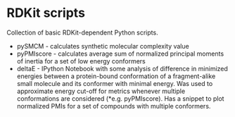 # RDKit scripts

Collection of basic RDKit-dependent Python scripts.

* pySMCM - calculates synthetic molecular complexity value
* pyPMIscore - calculates average sum of normalized principal moments of inertia for a set of low energy conformers
* deltaE - IPython Notebook with some analysis of difference in minimized energies between a protein-bound conformation of a fragment-alike small molecule and its conformer with minimal energy. Was used to approximate energy cut-off for metrics whenever multiple conformations are considered (*e.g. pyPMIscore). Has a snippet to plot normalized PMIs for a set of compounds with multiple conformers.
